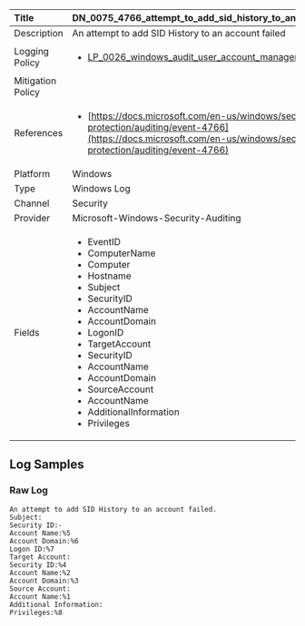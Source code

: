 | Title             | DN_0075_4766_attempt_to_add_sid_history_to_an_account_failed                                                                                                      |
|:------------------|:-----------------------------------------------------------------------------------------------------------------|
| Description       | An attempt to add SID History to an account failed                                                                                                |
| Logging Policy    | <ul><li>[LP_0026_windows_audit_user_account_management](../Logging_Policies/LP_0026_windows_audit_user_account_management.md)</li></ul> |
| Mitigation Policy | <ul></ul> |
| References     		| <ul><li>[https://docs.microsoft.com/en-us/windows/security/threat-protection/auditing/event-4766](https://docs.microsoft.com/en-us/windows/security/threat-protection/auditing/event-4766)</li></ul>                                  |
| Platform       		| Windows   |
| Type           		| Windows Log 		| 
| Channel        		| Security    |
| Provider       		| Microsoft-Windows-Security-Auditing   |
| Fields         		| <ul><li>EventID</li><li>ComputerName</li><li>Computer</li><li>Hostname</li><li>Subject</li><li>SecurityID</li><li>AccountName</li><li>AccountDomain</li><li>LogonID</li><li>TargetAccount</li><li>SecurityID</li><li>AccountName</li><li>AccountDomain</li><li>SourceAccount</li><li>AccountName</li><li>AdditionalInformation</li><li>Privileges</li></ul>                                               |


## Log Samples

### Raw Log

```
An attempt to add SID History to an account failed.
Subject:
Security ID:-
Account Name:%5
Account Domain:%6
Logon ID:%7
Target Account:
Security ID:%4
Account Name:%2
Account Domain:%3
Source Account:
Account Name:%1
Additional Information:
Privileges:%8

```




